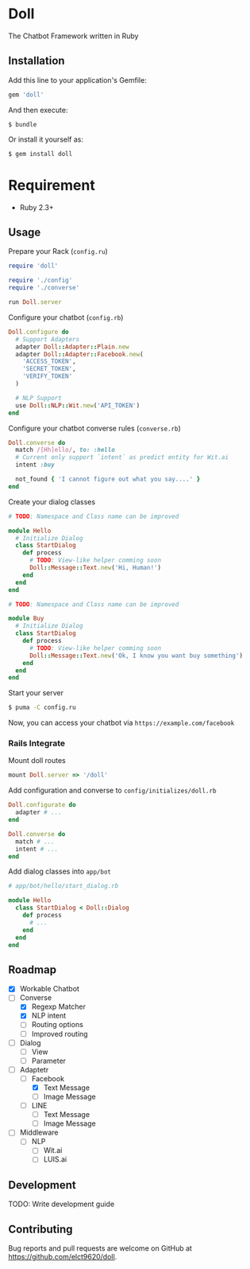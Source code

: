 # Doll

The Chatbot Framework written in Ruby

## Installation

Add this line to your application's Gemfile:

```ruby
gem 'doll'
```

And then execute:

    $ bundle

Or install it yourself as:

    $ gem install doll

# Requirement

* Ruby 2.3+

## Usage

Prepare your Rack (`config.ru`)
```ruby
require 'doll'

require './config'
require './converse'

run Doll.server
```

Configure your chatbot (`config.rb`)
```ruby
Doll.configure do
  # Support Adapters
  adapter Doll::Adapter::Plain.new
  adapter Doll::Adapter::Facebook.new(
    'ACCESS_TOKEN',
    'SECRET_TOKEN',
    'VERIFY_TOKEN'
  )

  # NLP Support
  use Doll::NLP::Wit.new('API_TOKEN')
end
```

Configure your chatbot converse rules (`converse.rb`)
```ruby
Doll.converse do
  match /[Hh]ello/, to: :hello
  # Current only support `intent` as predict entity for Wit.ai
  intent :buy

  not_found { 'I cannot figure out what you say....' }
end
```

Create your dialog classes
```ruby
# TODO: Namespace and Class name can be improved

module Hello
  # Initialize Dialog
  class StartDialog
    def process
      # TODO: View-like helper comming soon
      Doll::Message::Text.new('Hi, Human!')
    end
  end
end
```

```ruby
# TODO: Namespace and Class name can be improved

module Buy
  # Initialize Dialog
  class StartDialog
    def process
      # TODO: View-like helper comming soon
      Doll::Message::Text.new('Ok, I know you want buy something')
    end
  end
end
```

Start your server
```bash
$ puma -C config.ru
```

Now, you can access your chatbot via `https://example.com/facebook`

### Rails Integrate

Mount doll routes
```ruby
mount Doll.server => '/doll'
```

Add configuration and converse to `config/initializes/doll.rb`
```ruby
Doll.configurate do
  adapter # ...
end

Doll.converse do
  match # ...
  intent # ...
end
```

Add dialog classes into `app/bot`

```ruby
# app/bot/hello/start_dialog.rb

module Hello
  class StartDialog < Doll::Dialog
    def process
      # ...
    end
  end
end
```

## Roadmap

* [x] Workable Chatbot
* [ ] Converse
  * [x] Regexp Matcher
  * [x] NLP intent
  * [ ] Routing options
  * [ ] Improved routing
* [ ] Dialog
  * [ ] View
  * [ ] Parameter
* [ ] Adaptetr
  * [ ] Facebook
    * [x] Text Message
    * [ ] Image Message
  * [ ] LINE
    * [ ] Text Message
    * [ ] Image Message
* [ ] Middleware
  * [ ] NLP
    * [ ] Wit.ai
    * [ ] LUIS.ai

## Development

TODO: Write development guide

## Contributing

Bug reports and pull requests are welcome on GitHub at https://github.com/elct9620/doll.

